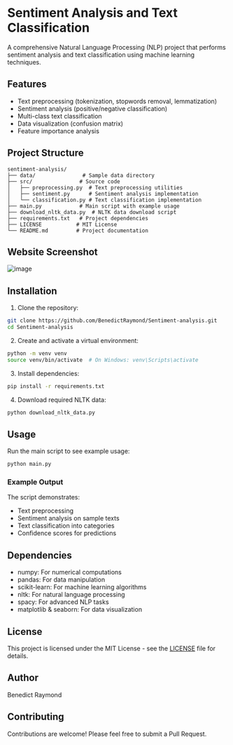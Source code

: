 # Sentiment Analysis and Text Classification

A comprehensive Natural Language Processing (NLP) project that performs sentiment analysis and text classification using machine learning techniques.

## Features

- Text preprocessing (tokenization, stopwords removal, lemmatization)
- Sentiment analysis (positive/negative classification)
- Multi-class text classification
- Data visualization (confusion matrix)
- Feature importance analysis

## Project Structure

```
sentiment-analysis/
├── data/               # Sample data directory
├── src/               # Source code
│   ├── preprocessing.py  # Text preprocessing utilities
│   ├── sentiment.py      # Sentiment analysis implementation
│   └── classification.py # Text classification implementation
├── main.py            # Main script with example usage
├── download_nltk_data.py  # NLTK data download script
├── requirements.txt   # Project dependencies
├── LICENSE           # MIT License
└── README.md         # Project documentation
```
## Website Screenshot

![image](https://github.com/user-attachments/assets/f4f7397a-d6ee-4d4d-85ac-93fdb3dec162)

## Installation

1. Clone the repository:
```bash
git clone https://github.com/BenedictRaymond/Sentiment-analysis.git
cd Sentiment-analysis
```

2. Create and activate a virtual environment:
```bash
python -m venv venv
source venv/bin/activate  # On Windows: venv\Scripts\activate
```

3. Install dependencies:
```bash
pip install -r requirements.txt
```

4. Download required NLTK data:
```bash
python download_nltk_data.py
```

## Usage

Run the main script to see example usage:
```bash
python main.py
```

### Example Output

The script demonstrates:
- Text preprocessing
- Sentiment analysis on sample texts
- Text classification into categories
- Confidence scores for predictions

## Dependencies

- numpy: For numerical computations
- pandas: For data manipulation
- scikit-learn: For machine learning algorithms
- nltk: For natural language processing
- spacy: For advanced NLP tasks
- matplotlib & seaborn: For data visualization

## License

This project is licensed under the MIT License - see the [LICENSE](LICENSE) file for details.

## Author

Benedict Raymond

## Contributing

Contributions are welcome! Please feel free to submit a Pull Request. 
